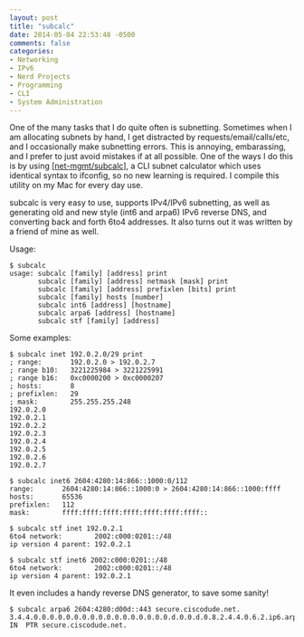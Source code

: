 ```yaml
---
layout: post
title: "subcalc"
date: 2014-05-04 22:53:48 -0500
comments: false
categories: 
- Networking
- IPv6
- Nerd Projects
- Programming
- CLI
- System Administration
---
```

One of the many tasks that I do quite often is subnetting. Sometimes when I am allocating subnets by hand, I get distracted by requests/email/calls/etc, and I occasionally make subnetting errors. This is annoying, embarassing, and I prefer to just avoid mistakes if at all possible. One of the ways I do this is by using [[net-mgmt/subcalc]](http://freshports.org/net-mgmt/subcalc/), a CLI subnet calculator which uses identical syntax to ifconfig, so no new learning is required. I compile this utility on my Mac for every day use.

<!--more-->

subcalc is very easy to use, supports IPv4/IPv6 subnetting, as well as generating old and new style (int6 and arpa6) IPv6 reverse DNS, and converting back and forth 6to4 addresses. It also turns out it was written by a friend of mine as well. 

Usage:

```
$ subcalc
usage: subcalc [family] [address] print
       subcalc [family] [address] netmask [mask] print
       subcalc [family] [address] prefixlen [bits] print
       subcalc [family] hosts [number]
       subcalc int6 [address] [hostname]
       subcalc arpa6 [address] [hostname]
       subcalc stf [family] [address]
```

Some examples:

```
$ subcalc inet 192.0.2.0/29 print
; range:       192.0.2.0 > 192.0.2.7
; range b10:   3221225984 > 3221225991
; range b16:   0xc0000200 > 0xc0000207
; hosts:       8
; prefixlen:   29
; mask:        255.255.255.248
192.0.2.0
192.0.2.1
192.0.2.2
192.0.2.3
192.0.2.4
192.0.2.5
192.0.2.6
192.0.2.7
```

```
$ subcalc inet6 2604:4280:14:866::1000:0/112
range:       2604:4280:14:866::1000:0 > 2604:4280:14:866::1000:ffff
hosts:       65536
prefixlen:   112
mask:        ffff:ffff:ffff:ffff:ffff:ffff:ffff::
```

```
$ subcalc stf inet 192.0.2.1
6to4 network:        2002:c000:0201::/48
ip version 4 parent: 192.0.2.1

$ subcalc stf inet6 2002:c000:0201::/48
6to4 network:        2002:c000:0201::/48
ip version 4 parent: 192.0.2.1
```

It even includes a handy reverse DNS generator, to save some sanity!

```
$ subcalc arpa6 2604:4280:d00d::443 secure.ciscodude.net.
3.4.4.0.0.0.0.0.0.0.0.0.0.0.0.0.0.0.0.0.d.0.0.d.0.8.2.4.4.0.6.2.ip6.arpa.	IN	PTR	secure.ciscodude.net.
```
